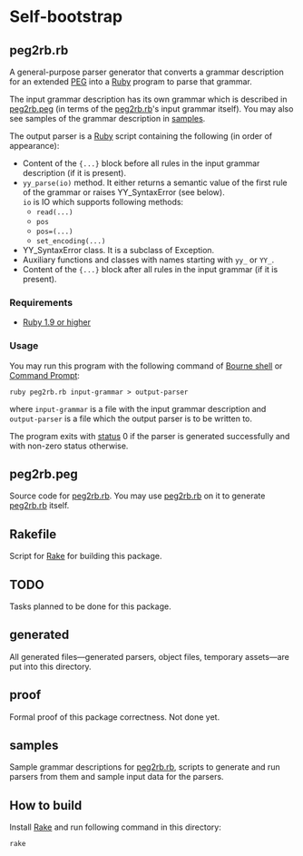 Self-bootstrap
==============

<a id="peg2rb.rb"/> peg2rb.rb
-----------------------------

A general-purpose parser generator that converts a grammar description for an extended [PEG](http://en.wikipedia.org/wiki/Parsing_expression_grammar) into a [Ruby](http://ruby-lang.org) program to parse that grammar.

The input grammar description has its own grammar which is described in [peg2rb.peg](#peg2rb.peg) (in terms of the [peg2rb.rb](#peg2rb.rb)'s input grammar itself). You may also see samples of the grammar description in [samples](#samples).

The output parser is a [Ruby](http://ruby-lang.org) script containing the following (in order of appearance):

* Content of the `{...}` block before all rules in the input grammar description (if it is present).
* `yy_parse(io)` method. It either returns a semantic value of the first rule of the grammar or raises YY\_SyntaxError (see below).<br/>
  `io` is IO which supports following methods:
  * `read(...)`
  * `pos`
  * `pos=(...)`
  * `set_encoding(...)`
* YY\_SyntaxError class. It is a subclass of Exception.
* Auxiliary functions and classes with names starting with `yy_` or `YY_`.
* Content of the `{...}` block after all rules in the input grammar (if it is present).

### Requirements ###

* [Ruby 1.9 or higher](http://ruby-lang.org)

### Usage ###

You may run this program with the following command of [Bourne shell](http://en.wikipedia.org/wiki/Bourne_shell) or [Command Prompt](http://en.wikipedia.org/wiki/CMD.EXE_%28Windows%29):

    ruby peg2rb.rb input-grammar > output-parser

where `input-grammar` is a file with the input grammar description and `output-parser` is a file which the output parser is to be written to.

The program exits with [status](http://en.wikipedia.org/wiki/Exit_status) 0 if the parser is generated successfully and with non-zero status otherwise.

<a id="peg2rb.peg"/> peg2rb.peg
-------------------------------

Source code for [peg2rb.rb](#peg2rb.rb). You may use [peg2rb.rb](#peg2rb.rb) on it to generate [peg2rb.rb](#peg2rb.rb) itself.

Rakefile
--------

Script for [Rake](http://rake.rubyforge.org/) for building this package.

TODO
----

Tasks planned to be done for this package.

generated
---------

All generated files—generated parsers, object files, temporary assets—are put into this directory.

proof
-----

Formal proof of this package correctness. Not done yet.

<a id="samples"/> samples
-------------------------

Sample grammar descriptions for [peg2rb.rb](#peg2rb.rb), scripts to generate and run parsers from them and sample input data for the parsers.

How to build
------------

Install [Rake](http://rake.rubyforge.org/) and run following command in this directory:

    rake

